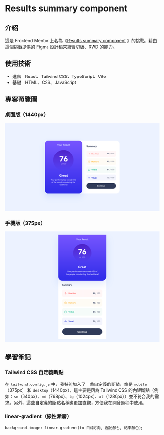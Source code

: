 # Results summary component

## 介紹

這是 Frontend Mentor 上名為《[Results summary component](https://www.frontendmentor.io/challenges/results-summary-component-CE_K6s0maV) 》的挑戰。藉由這個挑戰提供的 Figma 設計稿來練習切版、RWD 的能力。

## 使用技術

- 進階：React、Tailwind CSS、TypeScript、Vite
- 基礎：HTML、CSS、JavaScript

## 專案預覽圖

### 桌面版（1440px）

![Desktop](./screenshot1.png)

### 手機版（375px）

![Mobile](./screenshot2.png)

## 學習筆記

### Tailwind CSS 自定義斷點

在 `tailwind.config.js` 中，我特別加入了一些自定義的斷點，像是 `mobile`（375px） 和 `desktop`（1440px）。這主要是因為 Tailwind CSS 的內建斷點（例如：`sm`（640px）、`md`（768px）、`lg`（1024px）、`xl`（1280px））並不符合我的需求。另外，這些自定義的斷點名稱也更加直觀，方便我在開發過程中使用。

### linear-gradient（線性漸層）

`background-image: linear-gradient(to 目標方向, 起始顏色, 結束顏色);`
